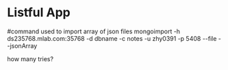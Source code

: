 Listful App
==========================

#command used to import array of json files
mongoimport -h ds235768.mlab.com:35768 -d dbname -c notes -u zhy0391 -p 5408 --file <file> --jsonArray

how many tries?
